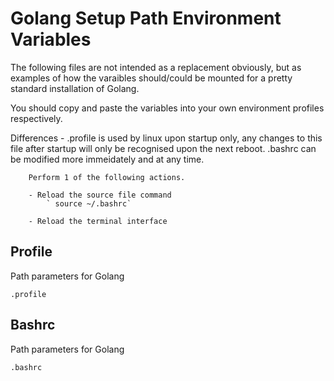 # Golang Setup Path Environment Variables

The following files are not intended as a replacement obviously,
but as examples of how the varaibles should/could be mounted for a pretty standard installation of Golang.

You should copy and paste the variables into your own environment profiles respectively.

Differences - 
    .profile is used by linux upon startup only, any changes to this file after startup will only be recognised upon the next reboot.
    .bashrc can be modified more immeidately and at any time.

        Perform 1 of the following actions.

        - Reload the source file command
            ` source ~/.bashrc`
            
        - Reload the terminal interface

## Profile
Path parameters for Golang

    .profile

## Bashrc
Path parameters for Golang

    .bashrc
